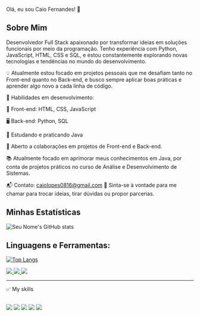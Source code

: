Olá, eu sou Caio Fernandes! 👋

## Sobre Mim
Desenvolvedor Full Stack apaixonado por transformar ideias em soluções funcionais por meio da programação. Tenho experiência com Python, JavaScript, HTML, CSS e SQL, e estou constantemente explorando novas tecnologias e tendências no mundo do desenvolvimento.

💡 Atualmente estou focado em projetos pessoais que me desafiam tanto no Front-end quanto no Back-end, e busco sempre aplicar boas práticas e aprender algo novo a cada linha de código.

🚀 Habilidades em desenvolvimento:

🔧 Front-end: HTML, CSS, JavaScript

🖥️ Back-end: Python, SQL

📡 Estudando e praticando Java

🤝 Aberto a colaborações em projetos de Front-end e Back-end.

📚 Atualmente focado em aprimorar meus conhecimentos em Java, por conta de projetos práticos no curso de Análise e Desenvolvimento de Sistemas.

📬 Contato: caiolopes0816@gmail.com
💬 Sinta-se à vontade para me chamar para trocar ideias, tirar dúvidas ou propor parcerias.
  



## Minhas Estatísticas

![Seu Nome's GitHub stats](https://github-readme-stats.vercel.app/api?username=caiolf9616&show_icons=true)

## Linguagens e Ferramentas:
[![Top Langs](https://github-readme-stats.vercel.app/api/top-langs/?username=caiolf9616&layout=compact)](https://github.com/anuraghazra/github-readme-stats) 


<a href="https://www.linkedin.com/in/caio-lopes-794662293/">
<img src="https://img.shields.io/badge/LinkedIn-0077B5?style=for-the-badge&logo=linkedin&logoColor=white"/>
</a>


<a href="mailto:Caiolopes0816@gmail.com">
<img src="https://img.shields.io/badge/Gmail-D14836?style=for-the-badge&logo=gmail&logoColor=white"/>
</a> 

<a href="link do instagram">
<img src="https://img.shields.io/badge/Instagram-E4405F?style=for-the-badge&logo=instagram&logoColor=white"/>
</a>

<hr />

✅ My skills <br /> <br />

<span>
<img src="https://img.shields.io/badge/JavaScript-323330?style=for-the-badge&logo=javascript&logoColor=F7DF1E" />
</span> 

<span>
<img src="https://img.shields.io/badge/Python-3776AB?style=for-the-badge&logo=python&logoColor=white" />
</span>

<span>
<img src="https://img.shields.io/badge/HTML-239120?style=for-the-badge&logo=html5&logoColor=white" />
</span> 

<span>
<img src="https://img.shields.io/badge/CSS-239120?&style=for-the-badge&logo=css3&logoColor=white" />
</span> 

<span>
<img src="https://img.shields.io/badge/MySQL-00000F?style=for-the-badge&logo=mysql&logoColor=white" />
</span>




